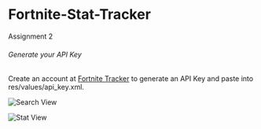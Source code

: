 # Fortnite-Stat-Tracker
Assignment 2


###### Generate your API Key
Create an account at [Fortnite Tracker](https://fortnitetracker.com/site-api) to generate an API Key and paste into res/values/api_key.xml.

![Search View](https://github.com/brandanmcdevitt/Fortnite-Stat-Tracker/blob/master/img1.jpg)

![Stat View](https://github.com/brandanmcdevitt/Fortnite-Stat-Tracker/blob/master/img2.jpg)
